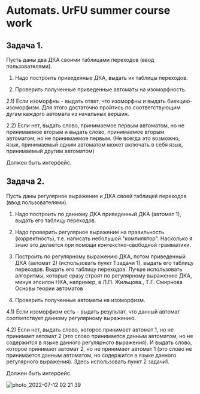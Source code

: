 # Automats. UrFU summer course work

## Задача 1.

Пусть даны два ДКА своими таблицами переходов (ввод пользователями). 

1) Надо построить приведенные ДКА, выдать их таблицы переходов.  

2) Проверить полученные приведенные автоматы на изоморфность.  

2.1) Если изоморфны - выдать ответ, что изоморфны и выдать биекцию-изоморфизм. Для этого достаточно пройтись по соответствующим  дугам каждого автомата из начальных вершин.  

2.2) Если нет, выдать слово, принимаемое первым автоматом, но не принимаемое вторым и  выдать слово, принимаемое вторым автоматом, но не принимаемое первым. (Не всегда это возможно, язык, принимаемый одним автоматом может включать в себя язык, принимаемый другим автоматом) 

Должен быть интерфейс. 

## Задача 2. 

Пусть даны регулярное выражение и ДКА своей таблицей переходов (ввод пользователями). 

1) Надо построить по данному  ДКА  приведенный ДКА (автомат 1), выдать его таблицу переходов.  

2) Надо проверить регулярное выражение на правильность (корректность), т.е. написать небольшой "компилятор". Насколько я знаю это делается при помощи контекстно-свободной грамматики. 

3) Построить по регулярному  выражению ДКА, потом приведенный ДКА (автомат 2) (использовать пункт 1 задачи 1), выдать его таблицу переходов. Выдать его таблицу переходов. Лучше использовать алгоритмы, которые сразу строят по регулярному выражению ДКА, минуя эпсилон НКА, например, в Л.П. Жильцова., Т.Г. Смирнова Основы теории автоматов 

4)  Проверить полученные автоматы на изоморфизм.  

4.1) Если изоморфизм есть - выдать результат, что данный автомат соответствует данному регулярному выражению. 

4.2) Если нет, выдать слово, которое принимает автомат 1, но не принимает автомат 2  (это слово принимается данным автоматом, но не содержится в языке данного регулярного выражения). И выдать слово, которое принимает автомат 2, но не принимает автомат 1  (это слово не принимается данным автоматом, но содержится в языке данного регулярного выражения).  Здесь использовать пункт 2 задачи1.  

Должен быть интерфейс.

![photo_2022-07-12 02 21 39](https://user-images.githubusercontent.com/81811251/178541937-2cca9ecb-4bfe-43ff-a7a7-35f8aa6f01f4.jpeg)
